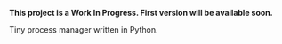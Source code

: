 **This project is a Work In Progress. First version will be available soon.**

Tiny process manager written in Python.
